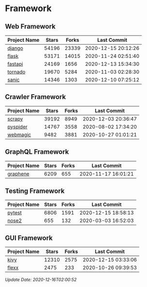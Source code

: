 # Framework

## Web Framework
| Project Name | Stars | Forks | Last Commit |
| ------------ | ----- | ----- | ----------- |
| [django](https://github.com/django/django) | 54196 | 23339 | 2020-12-15 20:12:26 |
| [flask](https://github.com/pallets/flask) | 53171 | 14015 | 2020-11-24 02:51:40 |
| [fastapi](https://github.com/tiangolo/fastapi) | 24169 | 1656 | 2020-12-13 15:34:30 |
| [tornado](https://github.com/tornadoweb/tornado) | 19670 | 5284 | 2020-11-03 02:28:30 |
| [sanic](https://github.com/huge-success/sanic) | 14346 | 1303 | 2020-12-10 07:25:12 |

## Crawler Framework
| Project Name | Stars | Forks | Last Commit |
| ------------ | ----- | ----- | ----------- |
| [scrapy](https://github.com/scrapy/scrapy) | 39192 | 8949 | 2020-12-03 20:36:47 |
| [pyspider](https://github.com/binux/pyspider) | 14767 | 3558 | 2020-08-02 17:34:20 |
| [webmagic](https://github.com/code4craft/webmagic) | 9482 | 3881 | 2020-10-27 01:01:21 |

## GraphQL Framework
| Project Name | Stars | Forks | Last Commit |
| ------------ | ----- | ----- | ----------- |
| [graphene](https://github.com/graphql-python/graphene) | 6209 | 655 | 2020-11-17 16:01:21 |

## Testing Framework
| Project Name | Stars | Forks | Last Commit |
| ------------ | ----- | ----- | ----------- |
| [pytest](https://github.com/pytest-dev/pytest) | 6806 | 1591 | 2020-12-15 18:58:13 |
| [nose2](https://github.com/nose-devs/nose2) | 655 | 132 | 2020-03-03 16:52:03 |

## GUI Framework
| Project Name | Stars | Forks | Last Commit |
| ------------ | ----- | ----- | ----------- |
| [kivy](https://github.com/kivy/kivy) | 12310 | 2575 | 2020-12-15 03:33:06 |
| [flexx](https://github.com/flexxui/flexx) | 2475 | 233 | 2020-10-26 09:39:53 |

*Update Date: 2020-12-16T02:00:52*